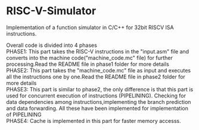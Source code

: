 # RISC-V-Simulator
Implementation of a function simulator in C/C++ for 32bit RISCV ISA instructions.

Overall code is divided into 4 phases <br/> PHASE1: This part takes the RISC-V instructions in the "input.asm" file and converts into the machine code("machine_code.mc" file) for further processing.Read the README file in phase1 folder for more details <br/> PHASE2: This part takes the "machine_code.mc" file as input and executes all the instructions one by one.Read the README file in phase2 folder for more details <br/> PHASE3: This part is similar to phase2, the only difference is that this part is used for concurrent execution of instructions (PIPELINING). Checking for data dependencies among instructions,implementing the branch prediction and data forwarding. All these have been implemented for implementation of PIPELINING <br/> PHASE4: Cache is implemented in this part for faster memory accesss.



